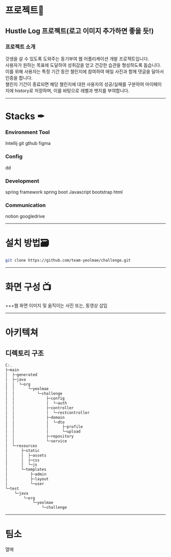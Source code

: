 # 프로젝트📒
## Hustle Log 프로젝트(로고 이미지 추가하면 좋을 듯!)
### 프로젝트 소개
갓생을 살 수 있도록 도와주는 동기부여 웹 어플리케이션 개발 프로젝트입니다.
<br>
사용자가 원하는 목표에 도달하여 성취감을 얻고 건강한 습관을 형성하도록 돕습니다.
<br>
이를 위해 사용자는 특정 기간 동안 챌린지에 참여하여 매일 사진과 함께 댓글을 달아서 인증을 합니다.
<br>
챌린지 기간이 종료되면 해당 챌린지에 대한 사용자의 성공/실패를 구분하여 마이페이지에 history로 저장하며, 이를 바탕으로 레벨과 뱃지를 부여합니다.
***
# Stacks ✒
### Environment Tool
Intellij git gthub figma

### Config
dd

### Development
spring framework spring boot Javascript bootstrap html

### Communication
notion googledrive

***

# 설치 방법🗃️
```bash
git clone https://github.com/team-yeolmae/challenge.git
```
***
# 화면 구성 📺
+++웹 화면 이미지 및 움직이는 사진 또는, 동영상 삽입
***
# 아키텍쳐
## 디렉토리 구조
```bash
C:.                                  
├─main                               
│  ├─generated                       
│  ├─java                            
│  │  └─org                          
│  │      └─yeolmae                  
│  │          └─challenge            
│  │              ├─config           
│  │              │  └─auth          
│  │              ├─controller       
│  │              │  └─restcontroller
│  │              ├─domain           
│  │              │  └─dto           
│  │              │      ├─profile   
│  │              │      └─upload
│  │              ├─repository
│  │              └─service
│  └─resources
│      ├─static
│      │  ├─assets
│      │  ├─css
│      │  └─js
│      └─templates
│          ├─admin
│          ├─layout
│          └─user
└─test
    └─java
        └─org
            └─yeolmae
                └─challenge
```
***
# 팀소
열매

